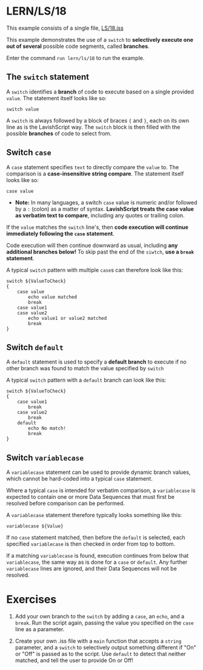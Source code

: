 # LERN/LS/18
This example consists of a single file, [LS/18.iss](18.iss)

This example demonstrates the use of a ```switch``` to **selectively execute one out of several** possible code segments, called **branches**.

Enter the command ```run lern/ls/18``` to run the example. 

## The ```switch``` statement
A ```switch``` identifies a **branch** of code to execute based on a single provided ```value```. The statement itself looks like so:
```
switch value
```

A ```switch``` is always followed by a block of braces ```{``` and ```}```, each on its own line as is the LavishScript way. The ```switch``` block is then filled with the possible **branches** of code to select from.

## Switch ```case```
A ```case``` statement specifies ```text``` to directly compare the ```value``` to. The comparison is a **case-insensitive string compare**. The statement itself looks like so:
```
case value
```

* **Note:** In many languages, a switch ```case``` value is numeric and/or followed by a ```:``` (colon) as a matter of syntax. **LavishScript treats the case value as verbatim text to compare**, including any quotes or trailing colon.

If the ```value``` matches the ```switch``` line's, then **code execution will continue immediately following the ```case``` statement**. 

Code execution will then continue downward as usual, including **any additional branches below!** To skip past the end of the ```siwtch```, **use a ```break``` statement**.

A typical ```switch``` pattern with multiple ```case```s can therefore look like this:
```
switch ${ValueToCheck}
{
    case value
        echo value matched
        break
    case value1
    case value2
        echo value1 or value2 matched
        break
}
```

## Switch ```default```
A ```default``` statement is used to specify a **default branch** to execute if no other branch was found to match the value specified by ```switch```

A typical ```switch``` pattern with a ```default``` branch can look like this:
```
switch ${ValueToCheck}
{
    case value1
        break
    case value2
        break
    default
        echo No match!
        break
}
```

## Switch ```variablecase```
A ```variablecase``` statement can be used to provide dynamic branch values, which cannot be hard-coded into a typical ```case``` statement. 

Where a typical ```case``` is intended for verbatim comparison, a ```variablecase``` is expected to contain one or more Data Sequences that must first be resolved before comparison can be performed.

A ```variablecase``` statement therefore typically looks something like this:
```
variablecase ${Value}
```


If no ```case``` statement matched, then before the ```default``` is selected, each specified ```variablecase``` is then checked in order from top to bottom. 

If a matching ```variablecase``` is found, execution continues from below that ```variablecase```, the same way as is done for a ```case``` or ```default```. Any further ```variablecase``` lines are ignored, and their Data Sequences will not be resolved.

# Exercises
1. Add your own branch to the ```switch``` by adding a ```case```, an ```echo```, and a ```break```. Run the script again, passing the value you specified on the ```case``` line as a parameter.

2. Create your own .iss file with a ```main``` function that accepts a ```string``` parameter, and a ```switch``` to selectively output something different if "On" or "Off" is passed as to the script. Use ```default``` to detect that neither matched, and tell the user to provide On or Off!
